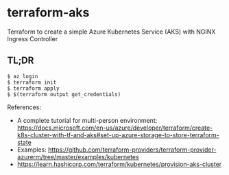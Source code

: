 # terraform-aks
Terraform to create a simple Azure Kubernetes Service (AKS) with NGINX Ingress Controller

## TL;DR

```console
$ az login
$ terraform init
$ terraform apply
$ $(terraform output get_credentials)
```

References:
* A complete tutorial for multi-person environment: https://docs.microsoft.com/en-us/azure/developer/terraform/create-k8s-cluster-with-tf-and-aks#set-up-azure-storage-to-store-terraform-state
* Examples: https://github.com/terraform-providers/terraform-provider-azurerm/tree/master/examples/kubernetes
* https://learn.hashicorp.com/terraform/kubernetes/provision-aks-cluster